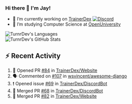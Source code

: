 ### Hi there 👋 I'm Jay!

- 🔭 I’m currently working on [TrainerDex](https://www.github.com/TrainerDex) [![Discord](https://discordapp.com/api/v6/guilds/364313717720219651/widget.png?style=shield)](http://discord.trainerdex.co.uk/)
- 🤔 I’m studying Computer Science at [OpenUniversity](http://www.open.ac.uk/courses/computing-it/degrees/bsc-computing-it-software-q62-soft)

![TurnrDev's Languages](https://github-readme-stats.vercel.app/api/top-langs/?username=TurnrDev&layout=compact&hide_border=true&title_color=1fa6aa&text_color=233247)
<br>
![TurnrDev's GitHub Stats](https://github-readme-stats.vercel.app/api?username=TurnrDev&show_icons=true&hide_border=true&count_private=true&include_all_commits=true&icon_color=1fa6aa&title_color=1fa6aa&text_color=233247)
<br>

## :zap: Recent Activity

<!--START_SECTION:activity-->
1. 💪 Opened PR [#84](https://github.com/TrainerDex/Website/pull/84) in [TrainerDex/Website](https://github.com/TrainerDex/Website)
2. 🗣 Commented on [#107](https://github.com/wsvincent/awesome-django/issues/107) in [wsvincent/awesome-django](https://github.com/wsvincent/awesome-django)
3. ❗️ Opened issue [#69](https://github.com/TrainerDex/DiscordBot/issues/69) in [TrainerDex/DiscordBot](https://github.com/TrainerDex/DiscordBot)
4. 🎉 Merged PR [#68](https://github.com/TrainerDex/DiscordBot/pull/68) in [TrainerDex/DiscordBot](https://github.com/TrainerDex/DiscordBot)
5. 🎉 Merged PR [#82](https://github.com/TrainerDex/Website/pull/82) in [TrainerDex/Website](https://github.com/TrainerDex/Website)
<!--END_SECTION:activity-->
